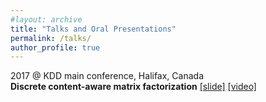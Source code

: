```yaml
---
#layout: archive
title: "Talks and Oral Presentations"
permalink: /talks/
author_profile: true
---
```


2017 @ KDD main conference, Halifax, Canada <br>
<b>Discrete content-aware matrix factorization</b> [[slide]](http://ruiliu-ai.github.io/files/DCMF_Oral.pdf) [[video]](https://www.youtube.com/watch?v=SXNJvONztqU)<br>

